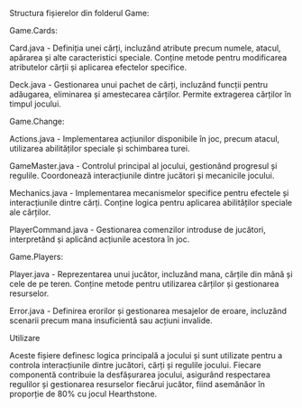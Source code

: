 Structura fișierelor din folderul Game:

Game.Cards:

Card.java - Definiția unei cărți, incluzând atribute precum numele, atacul, apărarea și alte caracteristici speciale. Conține metode pentru modificarea atributelor cărții și aplicarea efectelor specifice.

Deck.java - Gestionarea unui pachet de cărți, incluzând funcții pentru adăugarea, eliminarea și amestecarea cărților. Permite extragerea cărților în timpul jocului.

Game.Change:

Actions.java - Implementarea acțiunilor disponibile în joc, precum atacul, utilizarea abilităților speciale și schimbarea turei.

GameMaster.java - Controlul principal al jocului, gestionând progresul și regulile. Coordonează interacțiunile dintre jucători și mecanicile jocului.

Mechanics.java - Implementarea mecanismelor specifice pentru efectele și interacțiunile dintre cărți. Conține logica pentru aplicarea abilităților speciale ale cărților.

PlayerCommand.java - Gestionarea comenzilor introduse de jucători, interpretând și aplicând acțiunile acestora în joc.

Game.Players:

Player.java - Reprezentarea unui jucător, incluzând mana, cărțile din mână și cele de pe teren. Conține metode pentru utilizarea cărților și gestionarea resurselor.

Error.java - Definirea erorilor și gestionarea mesajelor de eroare, incluzând scenarii precum mana insuficientă sau acțiuni invalide.

Utilizare

Aceste fișiere definesc logica principală a jocului și sunt utilizate pentru a controla interacțiunile dintre jucători, cărți și regulile jocului.
Fiecare componentă contribuie la desfășurarea jocului, asigurând respectarea regulilor și gestionarea resurselor fiecărui jucător, fiind asemănăor în proporție de 80% cu jocul Hearthstone.

